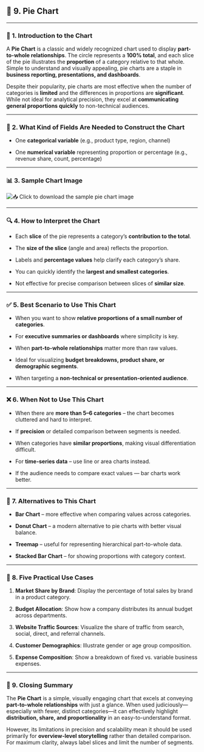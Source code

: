 

## 🥧 **9. Pie Chart**

---

### 📘 **1. Introduction to the Chart**

A **Pie Chart** is a classic and widely recognized chart used to display **part-to-whole relationships**. The circle represents a **100% total**, and each slice of the pie illustrates the **proportion** of a category relative to that whole. Simple to understand and visually appealing, pie charts are a staple in **business reporting, presentations, and dashboards**.

Despite their popularity, pie charts are most effective when the number of categories is **limited** and the differences in proportions are **significant**. While not ideal for analytical precision, they excel at **communicating general proportions quickly** to non-technical audiences.

---

### 🧾 **2. What Kind of Fields Are Needed to Construct the Chart**

- One **categorical variable** (e.g., product type, region, channel)

- One **numerical variable** representing proportion or percentage (e.g., revenue share, count, percentage)

---

### 📊 **3. Sample Chart Image**

![📥 Click to download the sample pie chart image](D:\My%20Drive\Academics\Visiting%20Lectures\2025H1-IITP-EMBA-MB511\2025-H1-EMBA-IITP\Unit-7-AI-for-Managers\Data%20Visualization\Images\sample_pie_chart.png)

---

### 🔍 **4. How to Interpret the Chart**

- Each **slice** of the pie represents a category’s **contribution to the total**.

- The **size of the slice** (angle and area) reflects the proportion.

- Labels and **percentage values** help clarify each category’s share.

- You can quickly identify the **largest and smallest categories**.

- Not effective for precise comparison between slices of **similar size**.

---

### ✅ **5. Best Scenario to Use This Chart**

- When you want to show **relative proportions of a small number of categories**.

- For **executive summaries or dashboards** where simplicity is key.

- When **part-to-whole relationships** matter more than raw values.

- Ideal for visualizing **budget breakdowns, product share, or demographic segments**.

- When targeting a **non-technical or presentation-oriented audience**.

---

### ❌ **6. When Not to Use This Chart**

- When there are **more than 5–6 categories** – the chart becomes cluttered and hard to interpret.

- If **precision** or detailed comparison between segments is needed.

- When categories have **similar proportions**, making visual differentiation difficult.

- For **time-series data** – use line or area charts instead.

- If the audience needs to compare exact values — bar charts work better.

---

### 🔄 **7. Alternatives to This Chart**

- **Bar Chart** – more effective when comparing values across categories.

- **Donut Chart** – a modern alternative to pie charts with better visual balance.

- **Treemap** – useful for representing hierarchical part-to-whole data.

- **Stacked Bar Chart** – for showing proportions with category context.

---

### 💼 **8. Five Practical Use Cases**

1. **Market Share by Brand**: Display the percentage of total sales by brand in a product category.

2. **Budget Allocation**: Show how a company distributes its annual budget across departments.

3. **Website Traffic Sources**: Visualize the share of traffic from search, social, direct, and referral channels.

4. **Customer Demographics**: Illustrate gender or age group composition.

5. **Expense Composition**: Show a breakdown of fixed vs. variable business expenses.

---

### 🧾 **9. Closing Summary**

The **Pie Chart** is a simple, visually engaging chart that excels at conveying **part-to-whole relationships** with just a glance. When used judiciously—especially with fewer, distinct categories—it can effectively highlight **distribution, share, and proportionality** in an easy-to-understand format.

However, its limitations in precision and scalability mean it should be used primarily for **overview-level storytelling** rather than detailed comparison. For maximum clarity, always label slices and limit the number of segments.


